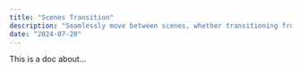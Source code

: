 ```yaml
---
title: "Scenes Transition"
description: "Seamlessly move between scenes, whether transitioning from a title screen to a level or from one level to another. Customize the transition effects to match your game’s aesthetic."
date: "2024-07-20"
---
```


This is a doc about...